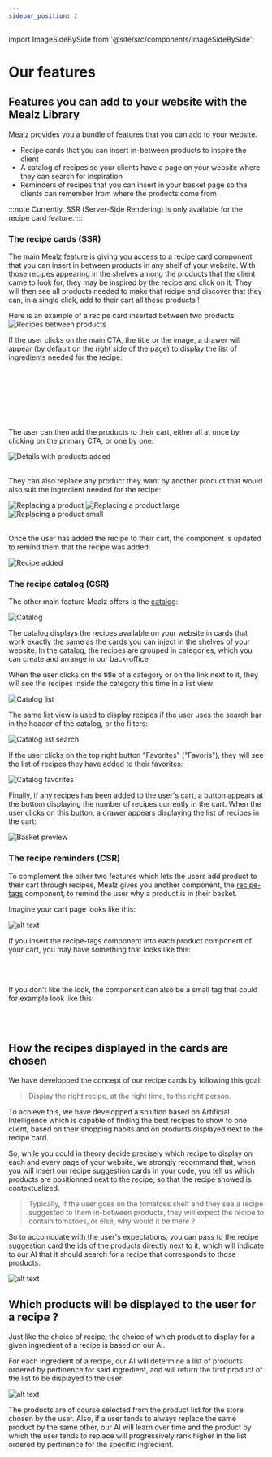 ```yaml
---
sidebar_position: 2
---
```


import ImageSideBySide from '@site/src/components/ImageSideBySide';

# Our features

## Features you can add to your website with the Mealz Library

Mealz provides you a bundle of features that you can add to your website.

- Recipe cards that you can insert in-between products to inspire the client
- A catalog of recipes so your clients have a page on your website where they can search for inspiration
- Reminders of recipes that you can insert in your basket page so the clients can remember from where the products come
  from

:::note
Currently, SSR (Server-Side Rendering) is only available for the recipe card feature.
:::

### The recipe cards (SSR)

The main Mealz feature is giving you access to a recipe card component that you can insert in between products in any shelf of your website. With those recipes appearing in the shelves among the products that the client came to look for, they may be inspired by the recipe and click on it. They will then see all products needed to make that recipe and discover that they can, in a single click, add to their cart all these products !

Here is an example of a recipe card inserted between two products:
![Recipes between products](https://storage.googleapis.com/assets.miam.tech/kmm_documentation/web/examples/recipe_between_products.png "Recipes between products")
<br/>

If the user clicks on the main CTA, the title or the image, a drawer will appear (by default on the right side of the page) to display the list of ingredients needed for the recipe:

<ImageSideBySide
firstUrl="https://storage.googleapis.com/assets.miam.tech/kmm_documentation/web/examples/recipeDetail1.png"
firstAlt="Details top"
firstCaption="Details top"
firstImageMaxWidth="600px"
secondUrl="https://storage.googleapis.com/assets.miam.tech/kmm_documentation/web/examples/recipeDetail2.png"
secondAlt="Details bottom"
secondCaption="Details bottom"
secondImageMaxWidth="600px"
/>
<br/><br/>
<ImageSideBySide
firstUrl="https://storage.googleapis.com/assets.miam.tech/kmm_documentation/web/examples/recipeDetail1-lg.png"
firstAlt="Details top on a large screen"
firstCaption="Details top on a large screen"
firstImageMaxWidth="600px"
secondUrl="https://storage.googleapis.com/assets.miam.tech/kmm_documentation/web/examples/recipeDetail2-lg.png"
secondAlt="Details bottom on a large screen"
secondCaption="Details bottom on a large screen"
secondImageMaxWidth="600px"
/>
<br/><br/>
<ImageSideBySide
firstUrl="https://storage.googleapis.com/assets.miam.tech/kmm_documentation/web/examples/recipeDetail1-sm.png"
firstAlt="Details top on a small screen"
firstCaption="Details top on a small screen"
firstImageMaxWidth="600px"
secondUrl="https://storage.googleapis.com/assets.miam.tech/kmm_documentation/web/examples/recipeDetail2-sm.png"
secondAlt="Details bottom on a small screen"
secondCaption="Details bottom on a small screen"
secondImageMaxWidth="600px"
/>
<br/><br/>

The user can then add the products to their cart, either all at once by clicking on the primary CTA, or one by one:

<div>
  <img src="https://storage.googleapis.com/assets.miam.tech/kmm_documentation/web/examples/recipeDetailAdded.png" title="Details with products added" alt="Details with products added" style={{maxWidth: '600px'}}/>
</div>
<br/>

They can also replace any product they want by another product that would also suit the ingredient needed for the recipe:

<div>
  <img src="https://storage.googleapis.com/assets.miam.tech/kmm_documentation/web/examples/replaceItems.png" title="Replacing a product" alt="Replacing a product" style={{width: '600px'}}/>
  <img src="https://storage.googleapis.com/assets.miam.tech/kmm_documentation/web/examples/replaceItems-lg.png" title="Replacing a product large" alt="Replacing a product large" style={{width: '600px'}}/>
  <img src="https://storage.googleapis.com/assets.miam.tech/kmm_documentation/web/examples/replaceItems-sm.png" title="Replacing a product small" alt="Replacing a product small" style={{width: '600px'}}/>
</div>
<br/>

Once the user has added the recipe to their cart, the component is updated to remind them that the recipe was added:

![Recipe added](https://storage.googleapis.com/assets.miam.tech/kmm_documentation/web/examples/recipeCardAdded.png "Recipe added")
<br/>

### The recipe catalog (CSR)

The other main feature Mealz offers is the [catalog](../main-features/recipe-catalog):

![Catalog](https://storage.googleapis.com/assets.miam.tech/kmm_documentation/web/page-overviews/recipeCatalog.png "Catalog")

The catalog displays the recipes available on your website in cards that work exactly the same as the cards you can inject in the shelves of your website. In the catalog, the recipes are grouped in categories, which you can create and arrange in our back-office.

When the user clicks on the title of a category or on the link next to it, they will see the recipes inside the category this time in a list view:

![Catalog list](https://storage.googleapis.com/assets.miam.tech/kmm_documentation/web/page-overviews/catalogList.png "Catalog list")
<br/>

The same list view is used to display recipes if the user uses the search bar in the header of the catalog, or the filters:

![Catalog list search](https://storage.googleapis.com/assets.miam.tech/kmm_documentation/web/page-overviews/recipeCatalogSearch.png "Catalog list search")
<br/>

If the user clicks on the top right button "Favorites" ("Favoris"), they will see the list of recipes they have added to their favorites:

![Catalog favorites](https://storage.googleapis.com/assets.miam.tech/kmm_documentation/web/page-overviews/favorites.png "Catalog favorites")
<br/>

Finally, if any recipes has been added to the user's cart, a button appears at the bottom displaying the number of recipes currently in the cart. When the user clicks on this button, a drawer appears displaying the list of recipes in the cart:

![Basket preview](https://storage.googleapis.com/assets.miam.tech/kmm_documentation/web/examples/basketPreview.png "Basket preview")
<br/>

### The recipe reminders (CSR)

To complement the other two features which lets the users add product to their cart through recipes, Mealz gives you another component, the [recipe-tags](../main-features/recipe-tags) component, to remind the user why a product is in their basket.

Imagine your cart page looks like this:

![alt text](https://storage.googleapis.com/assets.miam.tech/kmm_documentation/web/examples/fakeCart.png "fake cart")

If you insert the recipe-tags component into each product component of your cart, you may have something that looks like this:

<ImageSideBySide
firstUrl="https://storage.googleapis.com/assets.miam.tech/kmm_documentation/web/examples/fakeCartWithTags.png"
firstAlt="Fake cart with tags"
firstCaption="Closed"
firstImageMaxWidth="600px"
secondUrl="https://storage.googleapis.com/assets.miam.tech/kmm_documentation/web/examples/fakeCartWithTagsOpen.png"
secondAlt="Fake cart with tags open"
secondCaption="Opened"
secondImageMaxWidth="600px"
/>
<br/><br/>

If you don't like the look, the component can also be a small tag that could for example look like this:

<ImageSideBySide
firstUrl="https://storage.googleapis.com/assets.miam.tech/kmm_documentation/web/examples/fakeCartWithTagsReduced.png"
firstAlt="Fake cart with reduced tags"
firstCaption="Closed"
firstImageMaxWidth="600px"
secondUrl="https://storage.googleapis.com/assets.miam.tech/kmm_documentation/web/examples/fakeCartWithTagsReducedOpen.png"
secondAlt="Fake cart with reduced tags open"
secondCaption="Opened"
secondImageMaxWidth="600px"
/>
<br/><br/>

## How the recipes displayed in the cards are chosen

We have developped the concept of our recipe cards by following this goal:

> Display the right recipe, at the right time, to the right person.

To achieve this, we have developped a solution based on Artificial Intelligence which is capable of finding the best recipes to show to one client, based on their shopping habits and on products displayed next to the recipe card.

So, while you could in theory decide precisely which recipe to display on each and every page of your website, we strongly recommand that, when you will insert our recipe suggestion cards in your code, you tell us which products are positionned next to the recipe, so that the recipe showed is contextualized.

> Typically, if the user goes on the tomatoes shelf and they see a recipe suggested to them in-between products, they will expect the recipe to contain tomatoes, or else, why would it be there ?

So to accomodate with the user's expectations, you can pass to the recipe suggestion card the ids of the products directly next to it, which will indicate to our AI that it should search for a recipe that corresponds to those products.

![alt text](https://storage.googleapis.com/assets.miam.tech/kmm_documentation/web/explanations/suggestion_how.png "Suggestions diagram")

## Which products will be displayed to the user for a recipe ?

Just like the choice of recipe, the choice of which product to display for a given ingredient of a recipe is based on our AI.

For each ingredient of a recipe, our AI will determine a list of products ordered by pertinence for said ingredient, and will return the first product of the list to be displayed to the user:

![alt text](https://storage.googleapis.com/assets.miam.tech/kmm_documentation/web/examples/productCards.png "Product cards")

The products are of course selected from the product list for the store chosen by the user. Also, if a user tends to always replace the same product by the same other, our AI will learn over time and the product by which the user tends to replace will progressively rank higher in the list ordered by pertinence for the specific ingredient.
